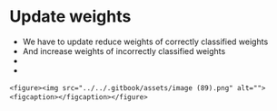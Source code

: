 # Update weights

* &#x20;We have to update reduce weights of correctly classified weights&#x20;
* And increase weights of incorrectly classified weights
*
*

    <figure><img src="../../.gitbook/assets/image (89).png" alt=""><figcaption></figcaption></figure>
